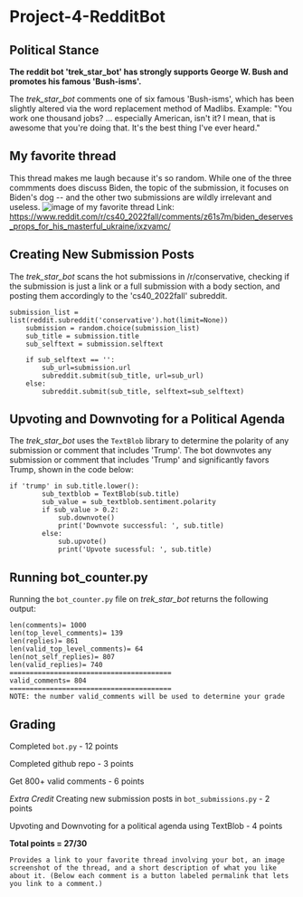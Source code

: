 # Project-4-RedditBot

## Political Stance 
**The reddit bot 'trek_star_bot' has strongly supports George W. Bush and promotes his famous 'Bush-isms'.**

The *trek_star_bot* comments one of six famous 'Bush-isms', which has been slightly altered via the word replacement method of Madlibs. Example:
"You work one thousand jobs? ... especially American, isn't it? I mean, that is awesome that you're doing that. It's the best thing I've ever heard."

## My favorite thread
This thread makes me laugh because it's so random. While one of the three commments does discuss Biden, the topic of the submission, it focuses on Biden's dog -- and the other two submissions are wildly irrelevant and useless.
![image of my favorite thread](https://user-images.githubusercontent.com/112443814/204164248-b36ddb81-e179-45fc-85e9-2837cfe27e7b.png)
Link: https://www.reddit.com/r/cs40_2022fall/comments/z61s7m/biden_deserves_props_for_his_masterful_ukraine/ixzvamc/



## Creating New Submission Posts
The *trek_star_bot* scans the hot submissions in /r/conservative, checking if the submission is just a link or a full submission with a body section, and posting them accordingly to the 'cs40_2022fall' subreddit.

```
submission_list = list(reddit.subreddit('conservative').hot(limit=None))
    submission = random.choice(submission_list)
    sub_title = submission.title
    sub_selftext = submission.selftext

    if sub_selftext == '':
        sub_url=submission.url
        subreddit.submit(sub_title, url=sub_url)
    else:
        subreddit.submit(sub_title, selftext=sub_selftext)
```

## Upvoting and Downvoting for a Political Agenda
The *trek_star_bot* uses the `TextBlob` library to determine the polarity of any submission or comment that includes 'Trump'. The bot downvotes any submission or comment that includes 'Trump' and significantly favors Trump, shown in the code below:

```
if 'trump' in sub.title.lower():
        sub_textblob = TextBlob(sub.title)
        sub_value = sub_textblob.sentiment.polarity
        if sub_value > 0.2:
            sub.downvote()
            print('Downvote successful: ', sub.title)
        else:
            sub.upvote()
            print('Upvote sucessful: ', sub.title)
```

## Running bot_counter.py
Running the `bot_counter.py` file on *trek_star_bot* returns the following output:
```
len(comments)= 1000
len(top_level_comments)= 139
len(replies)= 861
len(valid_top_level_comments)= 64
len(not_self_replies)= 807
len(valid_replies)= 740
========================================  
valid_comments= 804  
========================================  
NOTE: the number valid_comments will be used to determine your grade
```

## Grading
Completed `bot.py` - 12 points

Completed github repo - 3 points

Get 800+ valid comments - 6 points

*Extra Credit*
Creating new submission posts in `bot_submissions.py` - 2 points

Upvoting and Downvoting for a political agenda using TextBlob - 4 points

**Total points = 27/30**

    Provides a link to your favorite thread involving your bot, an image screenshot of the thread, and a short description of what you like about it. (Below each comment is a button labeled permalink that lets you link to a comment.)
   
